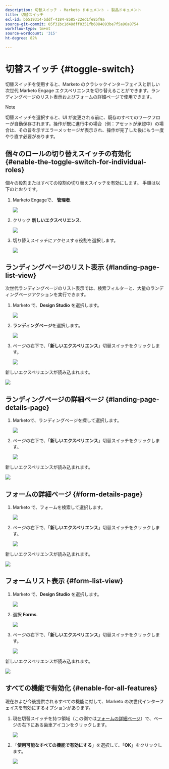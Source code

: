```yaml
---
description: 切替スイッチ - Marketo ドキュメント - 製品ドキュメント
title: 切替スイッチ
exl-id: bb519314-bddf-4184-8585-22ed1fe85f9a
source-git-commit: 05f31bc1d48dff0351fb6084893be7f5a96a8754
workflow-type: tm+mt
source-wordcount: '315'
ht-degree: 82%

---
```


# 切替スイッチ {#toggle-switch}

切替スイッチを使用すると、Marketo のクラシックインターフェイスと新しい次世代 Marketo Engage エクスペリエンスを切り替えることができます。ランディングページのリスト表示およびフォームの詳細ページで使用できます。

>[!NOTE]
>
>切替スイッチを選択すると、UI が変更される前に、既存のすべてのワークフローが自動保存されます。操作が既に進行中の場合（例：アセットが承認中）の場合は、その旨を示すエラーメッセージが表示され、操作が完了した後にもう一度やり直す必要があります。

## 個々のロールの切り替えスイッチの有効化 {#enable-the-toggle-switch-for-individual-roles}

個々の役割またはすべての役割の切り替えスイッチを有効にします。 手順は以下のとおりです。

1. Marketo Engageで、 **管理者**.

   ![](assets/toggle-switch-1.png)

1. クリック **新しいエクスペリエンス**.

   ![](assets/toggle-switch-2.png)

1. 切り替えスイッチにアクセスする役割を選択します。

   ![](assets/toggle-switch-3.png)

## ランディングページのリスト表示 {#landing-page-list-view}

次世代ランディングページのリスト表示では、検索フィルターと、大量のランディングページアクションを実行できます。

1. Marketo で、**Design Studio** を選択します。

   ![](assets/toggle-switch-4.png)

1. **ランディングページ**&#x200B;を選択します。

   ![](assets/toggle-switch-5.png)

1. ページの右下で、「**新しいエクスペリエンス**」切替スイッチをクリックします。

   ![](assets/toggle-switch-6.png)

新しいエクスペリエンスが読み込まれます。

![](assets/toggle-switch-7.png)

## ランディングページの詳細ページ {#landing-page-details-page}

1. Marketoで、ランディングページを探して選択します。

   ![](assets/toggle-switch-8.png)

1. ページの右下で、「**新しいエクスペリエンス**」切替スイッチをクリックします。

   ![](assets/toggle-switch-9.png)

新しいエクスペリエンスが読み込まれます。

![](assets/toggle-switch-10.png)

## フォームの詳細ページ {#form-details-page}

1. Marketo で、フォームを検索して選択します。

   ![](assets/toggle-switch-11.png)

1. ページの右下で、「**新しいエクスペリエンス**」切替スイッチをクリックします。

   ![](assets/toggle-switch-12.png)

新しいエクスペリエンスが読み込まれます。

![](assets/toggle-switch-13.png)

## フォームリスト表示 {#form-list-view}

1. Marketo で、**Design Studio** を選択します。

   ![](assets/toggle-switch-14.png)

1. 選択 **Forms**.

   ![](assets/toggle-switch-15.png)

1. ページの右下で、「**新しいエクスペリエンス**」切替スイッチをクリックします。

   ![](assets/toggle-switch-16.png)

新しいエクスペリエンスが読み込まれます。

![](assets/toggle-switch-17.png)

## すべての機能で有効化 {#enable-for-all-features}

現在および今後提供されるすべての機能に対して、Marketo の次世代インターフェイスを有効にするオプションがあります。

1. 現在切替スイッチを持つ領域（この例では[フォームの詳細ページ](#form-details-page)）で、ページの右下にある歯車アイコンをクリックします。

   ![](assets/toggle-switch-18.png)

1. 「**使用可能なすべての機能で有効にする**」を選択して、「**OK**」をクリックします。

   ![](assets/toggle-switch-19.png)
